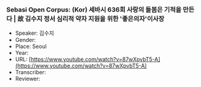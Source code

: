 ### Sebasi Open Corpus: (Kor) 세바시 636회 사랑의 돌봄은 기적을 만든다 | 故 김수지 정서 심리적 약자 지원을 위한 '좋은의자'이사장

- Speaker: 김수지
- Gender: 
- Place: Seoul
- Year: 
- URL: [https://www.youtube.com/watch?v=87wXpvbT5-A](https://www.youtube.com/watch?v=87wXpvbT5-A)
- Transcriber: 
- Reviewer: 


